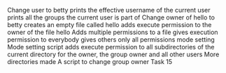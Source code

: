 Change user to betty
prints the effective username of the current user
prints all the groups the current user is part of
Change owner of hello to betty
creates an empty file called hello
adds execute permission to the owner of the file hello
Adds multiple permissions to a file
gives execution permission to everybody
gives others only all permissions
mode setting
Mode setting script
adds execute permission to all subdirectories of the current directory for the owner, the group owner and all other users
More directories made
A script to change group owner
Task 15
